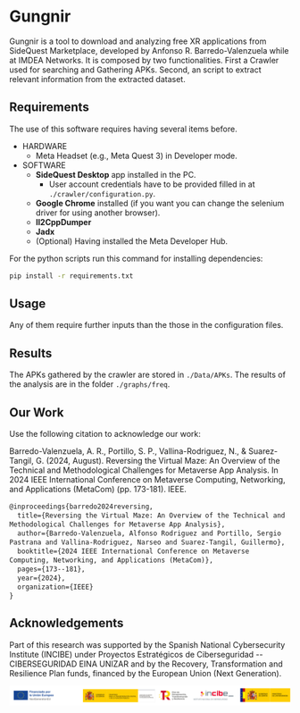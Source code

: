 # Gungnir
Gungnir is a tool to download and analyzing free XR applications from SideQuest Marketplace, developed by Anfonso R. Barredo-Valenzuela while at IMDEA Networks. It is composed by two functionalities. First a Crawler used for searching and Gathering APKs. Second, an script to extract relevant information from the extracted dataset.

## Requirements 
The use of this software requires having several items before.
- HARDWARE
    - Meta Headset (e.g., Meta Quest 3) in Developer mode.
- SOFTWARE
    - **SideQuest Desktop** app installed in the PC.
        - User account credentials have to be provided filled in at `./crawler/configuration.py`. 
    - **Google Chrome** installed (if you want you can change the selenium driver for using another browser).
    - **Il2CppDumper**
    - **Jadx**
    - (Optional) Having installed the Meta Developer Hub.

For the python scripts run this command for installing dependencies: 

```bash
pip install -r requirements.txt 
```

## Usage

Any of them require further inputs than the those in the configuration files.

## Results

The APKs gathered by the crawler are stored in `./Data/APKs`. The results of the analysis are in the folder `./graphs/freq`.


## Our Work

Use the following citation to acknowledge our work:

Barredo-Valenzuela, A. R., Portillo, S. P., Vallina-Rodriguez, N., & Suarez-Tangil, G. (2024, August). Reversing the Virtual Maze: An Overview of the Technical and Methodological Challenges for Metaverse App Analysis. In 2024 IEEE International Conference on Metaverse Computing, Networking, and Applications (MetaCom) (pp. 173-181). IEEE.

```
@inproceedings{barredo2024reversing,
  title={Reversing the Virtual Maze: An Overview of the Technical and Methodological Challenges for Metaverse App Analysis},
  author={Barredo-Valenzuela, Alfonso Rodriguez and Portillo, Sergio Pastrana and Vallina-Rodriguez, Narseo and Suarez-Tangil, Guillermo},
  booktitle={2024 IEEE International Conference on Metaverse Computing, Networking, and Applications (MetaCom)},
  pages={173--181},
  year={2024},
  organization={IEEE}
}
```

## Acknowledgements

Part of this research was supported by the Spanish National Cybersecurity Institute (INCIBE) under Proyectos Estratégicos de Ciberseguridad -- CIBERSEGURIDAD EINA UNIZAR and by the Recovery, Transformation and Resilience Plan funds, financed by the European Union (Next Generation).

![INCIBE_logos](INCIBE_logos.jpg)

